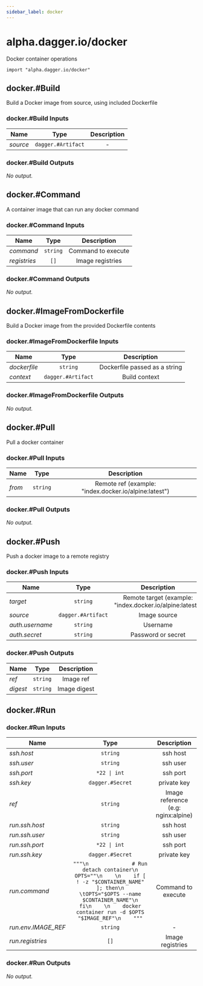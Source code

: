 ```yaml
---
sidebar_label: docker
---
```


# alpha.dagger.io/docker

Docker container operations

```cue
import "alpha.dagger.io/docker"
```

## docker.#Build

Build a Docker image from source, using included Dockerfile

### docker.#Build Inputs

| Name             | Type                  | Description        |
| -------------    |:-------------:        |:-------------:     |
|*source*          | `dagger.#Artifact`    |-                   |

### docker.#Build Outputs

_No output._

## docker.#Command

A container image that can run any docker command

### docker.#Command Inputs

| Name             | Type              | Description          |
| -------------    |:-------------:    |:-------------:       |
|*command*         | `string`          |Command to execute    |
|*registries*      | `[]`              |Image registries      |

### docker.#Command Outputs

_No output._

## docker.#ImageFromDockerfile

Build a Docker image from the provided Dockerfile contents

### docker.#ImageFromDockerfile Inputs

| Name             | Type                  | Description                     |
| -------------    |:-------------:        |:-------------:                  |
|*dockerfile*      | `string`              |Dockerfile passed as a string    |
|*context*         | `dagger.#Artifact`    |Build context                    |

### docker.#ImageFromDockerfile Outputs

_No output._

## docker.#Pull

Pull a docker container

### docker.#Pull Inputs

| Name             | Type              | Description                                             |
| -------------    |:-------------:    |:-------------:                                          |
|*from*            | `string`          |Remote ref (example: "index.docker.io/alpine:latest")    |

### docker.#Pull Outputs

_No output._

## docker.#Push

Push a docker image to a remote registry

### docker.#Push Inputs

| Name              | Type                  | Description                                                |
| -------------     |:-------------:        |:-------------:                                             |
|*target*           | `string`              |Remote target (example: "index.docker.io/alpine:latest")    |
|*source*           | `dagger.#Artifact`    |Image source                                                |
|*auth.username*    | `string`              |Username                                                    |
|*auth.secret*      | `string`              |Password or secret                                          |

### docker.#Push Outputs

| Name             | Type              | Description        |
| -------------    |:-------------:    |:-------------:     |
|*ref*             | `string`          |Image ref           |
|*digest*          | `string`          |Image digest        |

## docker.#Run

### docker.#Run Inputs

| Name                  | Type                | Description                           |
| -------------         |:-------------:      |:-------------:                        |
|*ssh.host*             | `string`            |ssh host                               |
|*ssh.user*             | `string`            |ssh user                               |
|*ssh.port*             | `*22 \| int`        |ssh port                               |
|*ssh.key*              | `dagger.#Secret`    |private key                            |
|*ref*                  | `string`            |Image reference (e.g: nginx:alpine)    |
|*run.ssh.host*         | `string`            |ssh host                               |
|*run.ssh.user*         | `string`            |ssh user                               |
|*run.ssh.port*         | `*22 \| int`        |ssh port                               |
|*run.ssh.key*          | `dagger.#Secret`    |private key                            |
|*run.command*          | `"""\n              # Run detach container\n                OPTS=""\n    \n    if [ ! -z "$CONTAINER_NAME" ]; then\n    \tOPTS="$OPTS --name $CONTAINER_NAME"\n    fi\n    \n    docker container run -d $OPTS "$IMAGE_REF"\n    """`    |Command to execute    |
|*run.env.IMAGE_REF*    | `string`            |-                                      |
|*run.registries*       | `[]`                |Image registries                       |

### docker.#Run Outputs

_No output._
